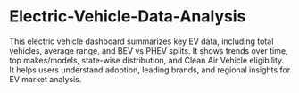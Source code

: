 # Electric-Vehicle-Data-Analysis
This electric vehicle dashboard summarizes key EV data, including total vehicles, average range, and BEV vs PHEV splits. It shows trends over time, top makes/models, state-wise distribution, and Clean Air Vehicle eligibility. It helps users understand adoption, leading brands, and regional insights for EV market analysis.
